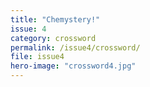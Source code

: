 ```yaml
---
title: "Chemystery!"
issue: 4
category: crossword
permalink: /issue4/crossword/
file: issue4
hero-image: "crossword4.jpg"
---
```


